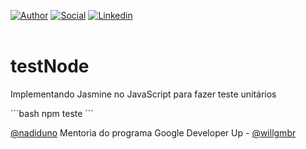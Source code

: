 [![Author](https://img.shields.io/badge/Dev-Nadi%20Duno-blueviolet%20)](https://portfolio-nadi.vercel.app/)
[![Social](https://img.shields.io/twitter/follow/nadiduno?label=%40nadiduno&style=social)](https://twitter.com/nadiduno)
[![Linkedin](https://img.shields.io/badge/in-Nadi%20Duno-blue)](https://www.linkedin.com/in/nadiduno/)
<br />
<br />


# testNode
Implementando Jasmine no JavaScript para fazer teste unitários

´´´bash
npm teste
´´´


[@nadiduno](https://www.instagram.com/nadiduno.csv/)
Mentoria do programa Google Developer Up - [@willgmbr](https://twitter.com/willgmbr)

